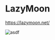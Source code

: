 # LazyMoon

https://lazymoon.net/

![asdf](https://github.com/jikjky/LazyMoon/assets/40629645/a182d343-0498-468d-b277-3ab57f81610e)
